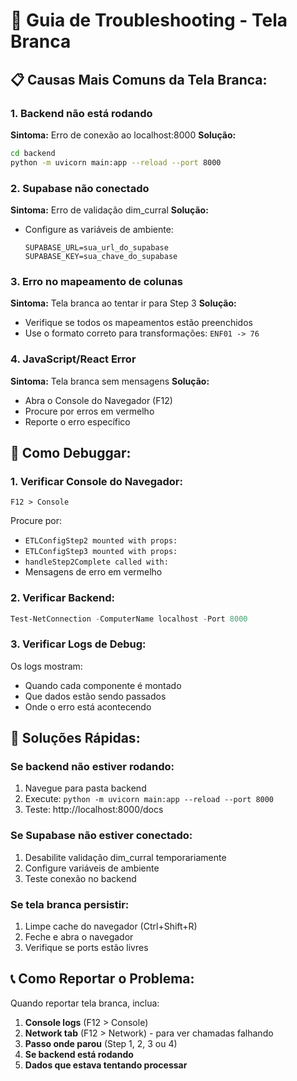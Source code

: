 # 🚨 Guia de Troubleshooting - Tela Branca

## 📋 Causas Mais Comuns da Tela Branca:

### 1. **Backend não está rodando**

**Sintoma:** Erro de conexão ao localhost:8000
**Solução:**

```bash
cd backend
python -m uvicorn main:app --reload --port 8000
```

### 2. **Supabase não conectado**

**Sintoma:** Erro de validação dim_curral
**Solução:**

- Configure as variáveis de ambiente:
  ```
  SUPABASE_URL=sua_url_do_supabase
  SUPABASE_KEY=sua_chave_do_supabase
  ```

### 3. **Erro no mapeamento de colunas**

**Sintoma:** Tela branca ao tentar ir para Step 3
**Solução:**

- Verifique se todos os mapeamentos estão preenchidos
- Use o formato correto para transformações: `ENF01 -> 76`

### 4. **JavaScript/React Error**

**Sintoma:** Tela branca sem mensagens
**Solução:**

- Abra o Console do Navegador (F12)
- Procure por erros em vermelho
- Reporte o erro específico

## 🔧 Como Debuggar:

### 1. **Verificar Console do Navegador:**

```
F12 > Console
```

Procure por:

- `ETLConfigStep2 mounted with props:`
- `ETLConfigStep3 mounted with props:`
- `handleStep2Complete called with:`
- Mensagens de erro em vermelho

### 2. **Verificar Backend:**

```powershell
Test-NetConnection -ComputerName localhost -Port 8000
```

### 3. **Verificar Logs de Debug:**

Os logs mostram:

- Quando cada componente é montado
- Que dados estão sendo passados
- Onde o erro está acontecendo

## 🎯 Soluções Rápidas:

### **Se backend não estiver rodando:**

1. Navegue para pasta backend
2. Execute: `python -m uvicorn main:app --reload --port 8000`
3. Teste: http://localhost:8000/docs

### **Se Supabase não estiver conectado:**

1. Desabilite validação dim_curral temporariamente
2. Configure variáveis de ambiente
3. Teste conexão no backend

### **Se tela branca persistir:**

1. Limpe cache do navegador (Ctrl+Shift+R)
2. Feche e abra o navegador
3. Verifique se ports estão livres

## 📞 Como Reportar o Problema:

Quando reportar tela branca, inclua:

1. **Console logs** (F12 > Console)
2. **Network tab** (F12 > Network) - para ver chamadas falhando
3. **Passo onde parou** (Step 1, 2, 3 ou 4)
4. **Se backend está rodando**
5. **Dados que estava tentando processar**
